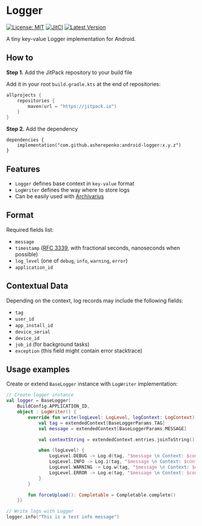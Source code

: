 # Logger

[![License: MIT](https://img.shields.io/badge/License-MIT-blue.svg)](https://opensource.org/licenses/MIT)
[![JitCI](https://jitci.com/gh/asherepenko/android-logger/svg)](https://jitci.com/gh/asherepenko/android-logger)
[![Latest Version](https://jitpack.io/v/asherepenko/android-logger.svg)](https://jitpack.io/#asherepenko/android-logger)

A tiny key-value Logger implementation for Android.

## How to

**Step 1.** Add the JitPack repository to your build file

Add it in your root `build.gradle.kts` at the end of repositories:

```kotlin
allprojects {
    repositories {
        maven(url = "https://jitpack.io")
    }
}
```

**Step 2.** Add the dependency

```kotiln
dependencies {
    implementation("com.github.asherepenko:android-logger:x.y.z")
}
```

## Features

- `Logger` defines base context in `key-value` format
- `LogWriter` defines the way where to store logs
- Can be easily used with [Archivarius](https://github.com/asherepenko/android-archivarius)

## Format

Required fields list:
- `message`
- `timestamp` ([RFC 3339](https://tools.ietf.org/html/rfc3339), with fractional seconds, nanoseconds when possible)
- `log_level` (one of `debug`, `info`, `warning`, `error`)
- `application_id`

## Contextual Data

Depending on the context, log records may include the following fields:
- `tag`
- `user_id`
- `app_install_id`
- `device_serial`
- `device_id`
- `job_id` (for background tasks)
- `exception` (this field might contain error stacktrace)

## Usage examples

Create or extend `BaseLogger` instance with `LogWriter` implementation:

```kotlin
// Create logger instance
val logger = BaseLogger(
    BuildConfig.APPLICATION_ID,
    object : LogWriter() {
        override fun write(logLevel: LogLevel, logContext: LogContext) {
            val tag = extendedContext[BaseLoggerParams.TAG]
            val message = extendedContext[BaseLoggerParams.MESSAGE]

            val contextString = extendedContext.entries.joinToString()

            when (logLevel) {
                LogLevel.DEBUG -> Log.d(tag, "$message \n Context: $contextString")
                LogLevel.INFO -> Log.i(tag, "$message \n Context: $contextString")
                LogLevel.WARNING -> Log.w(tag, "$message \n Context: $contextString")
                LogLevel.ERROR -> Log.e(tag, "$message \n Context: $contextString")
            }
        }

        fun forceUpload(): Completable = Completable.complete()
    })

// Write logs with Logger
logger.info("This is a test info message")
```
